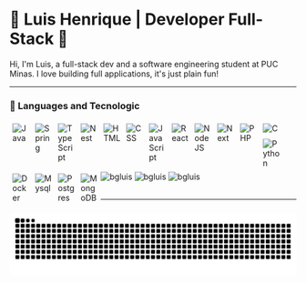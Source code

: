 # 🌲 Luis Henrique | Developer Full-Stack 🌲
<p>
	Hi, I'm Luis, a full-stack dev and a software engineering student at PUC Minas. I love building full applications, it's just plain fun!
</p>

---

### 🧰 Languages and Tecnologic


<div><img align="left" alt="Java" width="30" style="margin:5px;" src="https://cdn.jsdelivr.net/gh/devicons/devicon/icons/java/java-original.svg"/></div>
<div><img align="left" alt="Spring" width="30" style="margin:5px;" src="https://cdn.jsdelivr.net/gh/devicons/devicon/icons/spring/spring-original.svg" /></div>
<div><img align="left" alt="TypeScript" width="30" style="margin:5px;" src="https://cdn.jsdelivr.net/gh/devicons/devicon/icons/typescript/typescript-plain.svg" /></div>
<div><img align="left" alt="Nest" width="30" style="margin:5px;" src="https://cdn.jsdelivr.net/gh/devicons/devicon@latest/icons/nestjs/nestjs-original.svg" /></div>
<div><img align="left" alt="HTML" width="30" style="margin:5px;" src="https://cdn.jsdelivr.net/gh/devicons/devicon/icons/html5/html5-plain.svg" /></div>
<div><img align="left" alt="CSS" width="30" style="margin:5px;" src="https://cdn.jsdelivr.net/gh/devicons/devicon/icons/css3/css3-plain.svg" /></div>
<div><img align="left" alt="JavaScript" width="30" style="margin:5px;" src="https://cdn.jsdelivr.net/gh/devicons/devicon/icons/javascript/javascript-plain.svg" /></div>
<div><img align="left" alt="React" width="30" style="margin:5px;" src="https://cdn.jsdelivr.net/gh/devicons/devicon/icons/react/react-original.svg" /></div>
<div><img align="left" alt="NodeJS" width="30" style="margin:5px;" src="https://cdn.jsdelivr.net/gh/devicons/devicon/icons/nodejs/nodejs-original.svg" /></div>
<div><img align="left" alt="Next" width="30" style="margin:5px;" src="https://cdn.jsdelivr.net/gh/devicons/devicon@latest/icons/nextjs/nextjs-original.svg" /></div>
<div><img align="left" alt="PHP" width="30" style="margin:5px;" src="https://cdn.jsdelivr.net/gh/devicons/devicon@latest/icons/php/php-original.svg" /></div>
<div><img align="left" alt="C" width="30" style="margin:5px;" src="https://cdn.jsdelivr.net/gh/devicons/devicon@latest/icons/c/c-original.svg" /></div>
<div><img align="left" alt="Python" width="30" style="margin:5px;" src="https://cdn.jsdelivr.net/gh/devicons/devicon/icons/python/python-plain.svg" /></div>
<div><img align="left" alt="Docker" width="30" style="margin:5px;" src="https://cdn.jsdelivr.net/gh/devicons/devicon@latest/icons/docker/docker-original.svg" /></div>
<div><img align="left" alt="Mysql" width="30" style="margin:5px;" src="https://cdn.jsdelivr.net/gh/devicons/devicon@latest/icons/mysql/mysql-original-wordmark.svg" /></div>
<div><img align="left" alt="Postgres" width="30" style="margin:5px;" src="https://cdn.jsdelivr.net/gh/devicons/devicon@latest/icons/postgresql/postgresql-original.svg" /></div>
<div><img align="left" alt="MongoDB" width="30" style="margin:5px;" src="https://cdn.jsdelivr.net/gh/devicons/devicon@latest/icons/mongodb/mongodb-original.svg" /></div>

<br />
<br />

#

### 

<div>
	<img align="center" height="200" src="https://github-readme-stats.vercel.app/api/top-langs?username=bgluis&layout=compact&theme=dark&count_private=true" alt="bgluis" />
	<img align="center" height="200" src="https://github-readme-stats.vercel.app/api?username=bgluis&hide_title=true&hide_rank=true&show_icons=true&include_all_commits=true&count_private=true&theme=dark&icon_color=13A10E" alt="bgluis" />
	<img align="center" height="200" src="https://streak-stats.demolab.com?user=bgluis&theme=dark&ring=13A10E&fire=13A10E&currStreakLabel=13A10E" alt="bgluis" />
</div>
<br />

---

### 

<img src="https://raw.githubusercontent.com/bgluis/bgluis/output/snake.svg" alt="Snake animation" />
